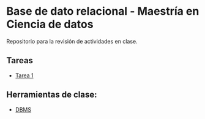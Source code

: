 # Base de dato relacional - Maestría en Ciencia de datos

Repositorio para la revisión de actividades en clase.

## Tareas
- [Tarea 1](./Tarea%201/README.md)


## Herramientas de clase:
- [DBMS](./Dev_Tools/DBMS/README.md)
